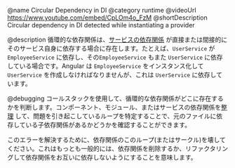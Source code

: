 @name Circular Dependency in DI
@category runtime
@videoUrl https://www.youtube.com/embed/CpLOm4o_FzM
@shortDescription Circular dependency in DI detected while instantiating a provider

@description
循環的な依存関係は、[サービスの依存関係](guide/hierarchical-dependency-injection) が直接または間接的にそのサービス自身に依存する場合に存在します。たとえば、`UserService` が `EmployeeService` に依存し、その`EmployeeService` もまた `UserService` に依存している場合です。Angular は `EmployeeService` をインスタンス化して `UserService` を作成しなければなりませんが、これは `UserService` に依存しています。

@debugging
コールスタックを使用して、循環的な依存関係がどこに存在するかを判断します。コンポーネント、モジュール、またはサービスの依存関係を[整理](guide/dependency-injection-in-action) して、問題を引き起こしているループを特定することで、元のファイルに依存している子依存関係があるかどうかを確認することができます。

このエラーを解決するために、依存関係のこのループ(またはサークル)を壊してください。これはもっとも一般的には、依存関係を削除するか、リファクタリングして依存関係をお互いに依存しないようにすることを意味します。
